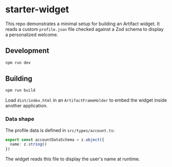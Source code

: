 # starter-widget

This repo demonstrates a minimal setup for building an Artifact widget. It
reads a custom `profile.json` file checked against a Zod schema to display a
personalized welcome.

## Development

```bash
npm run dev
```

## Building

```bash
npm run build
```

Load `dist/index.html` in an `ArtifactFrameHolder` to embed the widget inside
another application.

### Data shape

The profile data is defined in `src/types/account.ts`:

```ts
export const accountDataSchema = z.object({
  name: z.string()
})
```

The widget reads this file to display the user's name at runtime.
